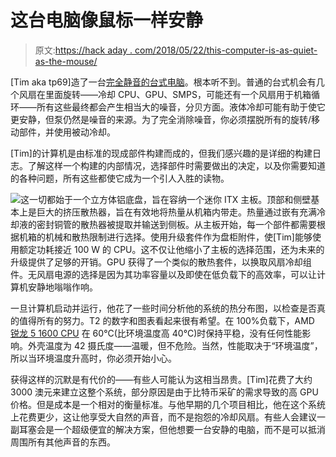 # 这台电脑像鼠标一样安静

> 原文:[https://hack aday . com/2018/05/22/this-computer-is-as-quiet-as-the-mouse/](https://hackaday.com/2018/05/22/this-computer-is-as-quiet-as-the-mouse/)

[Tim aka tp69]造了一台[完全静音的台式电脑](https://tp69.wordpress.com/2018/04/17/completely-silent-computer/)。根本听不到。普通的台式机会有几个风扇在里面旋转——冷却 CPU、GPU、SMPS，可能还有一个风扇用于机箱循环——所有这些最终都会产生相当大的噪音，分贝方面。液体冷却可能有助于使它更安静，但泵仍然是噪音的来源。为了完全消除噪音，你必须摆脱所有的旋转/移动部件，并使用被动冷却。

[Tim]的计算机是由标准的现成部件构建而成的，但我们感兴趣的是详细的构建日志。了解这样一个构建的内部情况，选择部件时需要做出的决定，以及你需要知道的各种问题，所有这些都使它成为一个引人入胜的读物。

![](../Images/bf6738423b075ab32b623ec04fd6ca81.png)这一切都始于一个立方体铝底盘，旨在容纳一个迷你 ITX 主板。顶部和侧壁基本上是巨大的挤压散热器，旨在有效地将热量从机箱内带走。热量通过嵌有充满冷却液的密封铜管的散热器被提取并输送到侧板。从主板开始，每一个部件都需要根据机箱的机械和散热限制进行选择。使用升级套件作为盘柜附件，使[Tim]能够使用额定功耗接近 100 W 的 CPU。这不仅让他缩小了主板的选择范围，还为未来的升级提供了足够的开销。GPU 获得了一个类似的散热套件，以换取风扇冷却组件。无风扇电源的选择是因为其功率容量以及即使在低负载下的高效率，可以让计算机安静地嗡嗡作响。

一旦计算机启动并运行，他花了一些时间分析他的系统的热分布图，以检查是否真的值得所有的努力。T2 的数字和图表看起来很有希望。在 100%负载下，AMD [锐龙 5 1600 CPU](https://www.amd.com/en/products/cpu/amd-ryzen-5-1600) 在 60°C(比环境温度高 40°C)时保持平稳，没有任何性能影响。外壳温度为 42 摄氏度——温暖，但不危险。当然，性能取决于“环境温度”，所以当环境温度升高时，你必须开始小心。

获得这样的沉默是有代价的——有些人可能认为这相当昂贵。[Tim]花费了大约 3000 澳元来建立这整个系统，部分原因是由于比特币采矿的需求导致的高 GPU 价格。但是成本是一个相对的衡量标准。与他早期的几个项目相比，他在这个系统上花费更少，这让他享受大自然的声音，而不是抱怨的冷却风扇。有些人会建议一副耳塞会是一个超级便宜的解决方案，但他想要一台安静的电脑，而不是可以抵消周围所有其他声音的东西。